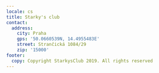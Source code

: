 ```yaml
---
locale: cs
title: Starky's club
contact:
  address:
    city: Praha
    gps: '50.0660539N, 14.4955483E'
    street: Strančická 1084/29
    zip: '15000'
footer:
  copy: Copyright StarkysClub 2019. All rights reserved
---
```


